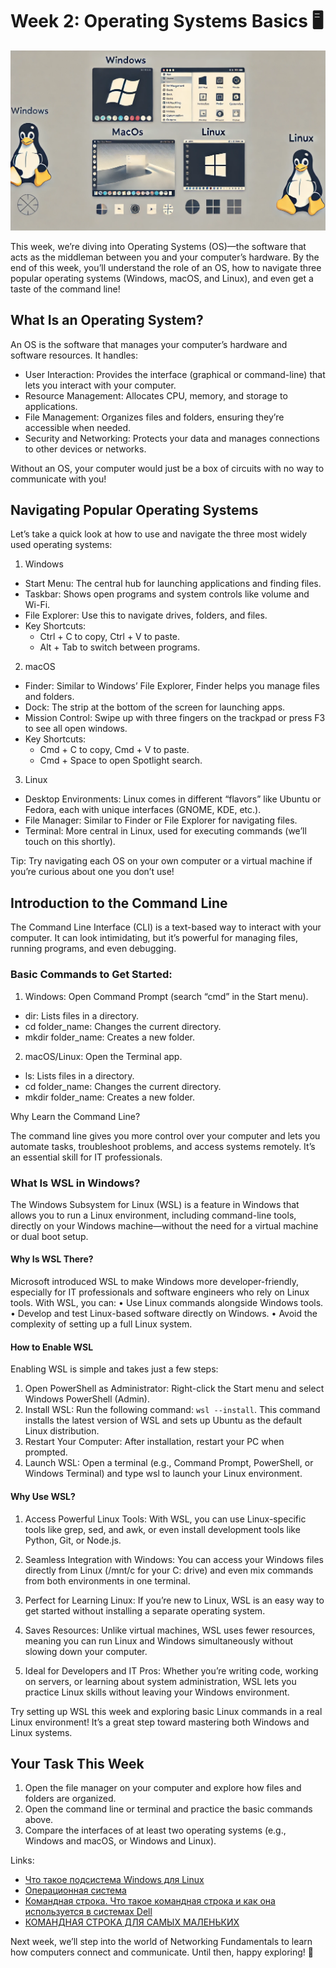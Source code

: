 # Week 2: Operating Systems Basics 🖥️
![](./os.png)

This week, we’re diving into Operating Systems (OS)—the software that acts as the middleman between you and your computer’s hardware. By the end of this week, you’ll understand the role of an OS, how to navigate three popular operating systems (Windows, macOS, and Linux), and even get a taste of the command line!

## What Is an Operating System?

An OS is the software that manages your computer’s hardware and software resources. It handles:
* User Interaction: Provides the interface (graphical or command-line) that lets you interact with your computer.
* Resource Management: Allocates CPU, memory, and storage to applications.
* File Management: Organizes files and folders, ensuring they’re accessible when needed.
* Security and Networking: Protects your data and manages connections to other devices or networks.

Without an OS, your computer would just be a box of circuits with no way to communicate with you!

## Navigating Popular Operating Systems

Let’s take a quick look at how to use and navigate the three most widely used operating systems:

1. Windows
* Start Menu: The central hub for launching applications and finding files.
* Taskbar: Shows open programs and system controls like volume and Wi-Fi.
* File Explorer: Use this to navigate drives, folders, and files.
* Key Shortcuts:
  * Ctrl + C to copy, Ctrl + V to paste.
  * Alt + Tab to switch between programs.

2. macOS
* Finder: Similar to Windows’ File Explorer, Finder helps you manage files and folders.
* Dock: The strip at the bottom of the screen for launching apps.
* Mission Control: Swipe up with three fingers on the trackpad or press F3 to see all open windows.
* Key Shortcuts:
  * Cmd + C to copy, Cmd + V to paste.
  * Cmd + Space to open Spotlight search.

3. Linux
* Desktop Environments: Linux comes in different “flavors” like Ubuntu or Fedora, each with unique interfaces (GNOME, KDE, etc.).
* File Manager: Similar to Finder or File Explorer for navigating files.
* Terminal: More central in Linux, used for executing commands (we’ll touch on this shortly).

Tip: Try navigating each OS on your own computer or a virtual machine if you’re curious about one you don’t use!

## Introduction to the Command Line

The Command Line Interface (CLI) is a text-based way to interact with your computer. It can look intimidating, but it’s powerful for managing files, running programs, and even debugging.

### Basic Commands to Get Started:

1. Windows:
Open Command Prompt (search “cmd” in the Start menu).
* dir: Lists files in a directory.
* cd folder_name: Changes the current directory.
* mkdir folder_name: Creates a new folder.
2. macOS/Linux:
Open the Terminal app.
* ls: Lists files in a directory.
* cd folder_name: Changes the current directory.
* mkdir folder_name: Creates a new folder.

Why Learn the Command Line?

The command line gives you more control over your computer and lets you automate tasks, troubleshoot problems, and access systems remotely. It’s an essential skill for IT professionals.

### What Is WSL in Windows?

The Windows Subsystem for Linux (WSL) is a feature in Windows that allows you to run a Linux environment, including command-line tools, directly on your Windows machine—without the need for a virtual machine or dual boot setup.

#### Why Is WSL There?
Microsoft introduced WSL to make Windows more developer-friendly, especially for IT professionals and software engineers who rely on Linux tools. With WSL, you can:
	•	Use Linux commands alongside Windows tools.
	•	Develop and test Linux-based software directly on Windows.
	•	Avoid the complexity of setting up a full Linux system.

#### How to Enable WSL

Enabling WSL is simple and takes just a few steps:
1. Open PowerShell as Administrator: Right-click the Start menu and select Windows PowerShell (Admin).
2. Install WSL:
Run the following command: `wsl --install`. This command installs the latest version of WSL and sets up Ubuntu as the default Linux distribution.   
1. Restart Your Computer:
After installation, restart your PC when prompted.
1. Launch WSL:
Open a terminal (e.g., Command Prompt, PowerShell, or Windows Terminal) and type wsl to launch your Linux environment.

#### Why Use WSL?

1. Access Powerful Linux Tools:
With WSL, you can use Linux-specific tools like grep, sed, and awk, or even install development tools like Python, Git, or Node.js.

2. Seamless Integration with Windows:
You can access your Windows files directly from Linux (/mnt/c for your C: drive) and even mix commands from both environments in one terminal.

3. Perfect for Learning Linux:
If you’re new to Linux, WSL is an easy way to get started without installing a separate operating system.

4. Saves Resources:
Unlike virtual machines, WSL uses fewer resources, meaning you can run Linux and Windows simultaneously without slowing down your computer.

5. Ideal for Developers and IT Pros:
Whether you’re writing code, working on servers, or learning about system administration, WSL lets you practice Linux skills without leaving your Windows environment.

Try setting up WSL this week and exploring basic Linux commands in a real Linux environment! It’s a great step toward mastering both Windows and Linux systems.

## Your Task This Week
1.	Open the file manager on your computer and explore how files and folders are organized.
2.	Open the command line or terminal and practice the basic commands above.
3.	Compare the interfaces of at least two operating systems (e.g., Windows and macOS, or Windows and Linux).

Links:
- [Что такое подсистема Windows для Linux](https://learn.microsoft.com/ru-ru/windows/wsl/about)
- [Операционная система](https://blog.skillfactory.ru/glossary/operaczionnaya-sistema/)
- [Командная строка. Что такое командная строка и как она используется в системах Dell](https://www.dell.com/support/kbdoc/ru-az/000130703/%D0%BA%D0%BE%D0%BC%D0%B0%D0%BD%D0%B4%D0%BD%D0%B0%D1%8F-%D1%81%D1%82%D1%80%D0%BE%D0%BA%D0%B0-%D1%87%D1%82%D0%BE-%D1%82%D0%B0%D0%BA%D0%BE%D0%B5-%D0%BA%D0%BE%D0%BC%D0%B0%D0%BD%D0%B4%D0%BD%D0%B0%D1%8F-%D1%81%D1%82%D1%80%D0%BE%D0%BA%D0%B0-%D0%B8-%D0%BA%D0%B0%D0%BA-%D0%BE%D0%BD%D0%B0-%D0%B8%D1%81%D0%BF%D0%BE%D0%BB%D1%8C%D0%B7%D1%83%D0%B5%D1%82%D1%81%D1%8F-%D0%B2-%D1%81%D0%B8%D1%81%D1%82%D0%B5%D0%BC%D0%B0%D1%85-dell)
- [КОМАНДНАЯ СТРОКА ДЛЯ САМЫХ МАЛЕНЬКИХ](https://www.youtube.com/watch?v=LtZpdRJvU1A&ab_channel=AlekOS)

Next week, we’ll step into the world of Networking Fundamentals to learn how computers connect and communicate. Until then, happy exploring! 🚀